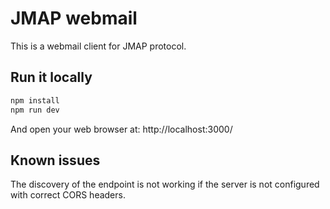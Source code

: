 # JMAP webmail

This is a webmail client for JMAP protocol.

## Run it locally

```sh
npm install
npm run dev
```

And open your web browser at: http://localhost:3000/

## Known issues

The discovery of the endpoint is not working if the server is not configured with correct CORS headers.
